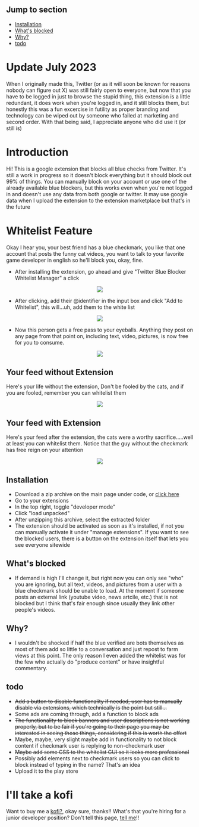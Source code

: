 ## Jump to section
- [Installation](#installation)
- [What's blocked](#whats-blocked)
- [Why?](#why)
- [todo](#todo)

# Update July 2023
When I originally made this, Twitter (or as it will soon be known for reasons nobody can figure out X) was still fairly open to everyone, but now that you have to be logged in just to browse the stupid thing, this extension is a little redundant, it does work when you're logged in, and it still blocks them, but honestly this was a fun excercise in futility as proper branding and technology can be wiped out by someone who failed at marketing and second order. With that being said, I appreciate anyone who did use it (or still is)
# Introduction

Hi! This is a google extension that blocks all blue checks from Twitter. It's still a work in progress so it doesn't block everything but it should block out 99% of things. You can manually block on your account or use one of the already available blue blockers, but this works even when you're not logged in and doesn't use any data from both google or twitter. It may use google data when I upload the extension to the extension marketplace but that's in the future

# Whitelist Feature
Okay I hear you, your best friend has a blue checkmark, you like that one account that posts the funny cat videos, you want to talk to your favorite game developer in english so he'll block you, okay, fine. 

* After installing the extension, go ahead and give "Twitter Blue Blocker Whitelist Manager" a click
<p align="center">
<img src="https://user-images.githubusercontent.com/44739551/235465259-43f92516-28a6-4ead-8648-c84bec18f2f4.png"/>
<p>

* After clicking, add their @identifier in the input box and click "Add to Whitelist", this will...uh, add them to the white list
<p align="center">
<img src="https://user-images.githubusercontent.com/44739551/235456811-103ae248-faec-4f7f-827a-fe9856feb346.png"/>
<p>

* Now this person gets a free pass to your eyeballs. Anything they post on any page from that point on, including text, video, pictures, is now free for you to consume.
<p align="center">
<img src="https://user-images.githubusercontent.com/44739551/235462904-74df0ec2-8a20-4a3f-a2b1-912daf3871e7.png"/>
<p>

## Your feed without Extension
Here's your life without the extension, Don't be fooled by the cats, and if you are fooled, remember you can whitelist them
<p align="center">
<img src="https://user-images.githubusercontent.com/44739551/235394217-578a1eb6-3ff5-46e2-928d-6c031bff283a.png" />
</p>

## Your feed with Extension
Here's your feed after the extension, the cats were a worthy sacrifice.....well at least you can whitelist them. Notice that the guy without the checkmark has free reign on your attention
<p align="center">
 <img src="https://user-images.githubusercontent.com/44739551/235394853-86d44d28-c042-47c2-9a3f-9b14b55d4b60.png"/>
</p>

## Installation
* Download a zip archive on the main page under code, or [click here](https://github.com/cce2955/ignorebluecheck/archive/refs/heads/main.zip)
* Go to your extensions
* In the top right, toggle "developer mode"
* Click "load unpacked"
* After unzipping this archive, select the extracted folder
* The extension should be activated as soon as it's installed, if not you can manually activate it under "manage extensions". If you want to see the blocked users, there is a button on the extension itself that lets you see everyone sitewide

## What's blocked
* If demand is high I'll change it, but right now you can only see "who" you are ignoring, but all text, videos, and pictures from a user with a blue checkmark should be unable to load. At the moment if someone posts an external link (youtube video, news artcile, etc.) that is not blocked but I think that's fair enough since usually they link other people's videos.

## Why?
* I wouldn't be shocked if half the blue verified are bots themselves as most of them add so little to a conversation and just repost to farm views at this point. The only reason I even added the whitelist was for the few who actually do "produce content" or have insightful commentary.

## todo
* <s>Add a button to disable functionality if needed, user has to manually disable via extensions, which technically is the point but still...</s>
* Some ads are coming through, add a function to block ads
* <s>The functionality to block banners and user descriptions is not working properly, but to be fair if you're going to their page you may be interested in seeing those things, considering if this is worth the effort</s>
* Maybe, maybe, very slight maybe add in functionality to not block content if checkmark user is replying to non-checkmark user
* <s>Maybe add some CSS to the whitelist GUI so it looks more professional</s>
* Possibly add elements next to checkmark users so you can click to block instead of typing in the name? That's an idea
* Upload it to the play store

# I'll take a kofi
Want to buy me a [kofi?](https://ko-fi.com/cce29555), okay sure, thanks!! What's that you're hiring for a junior developer position? Don't tell this page, [tell me](mailto:cce29555@gmail.com)!!
